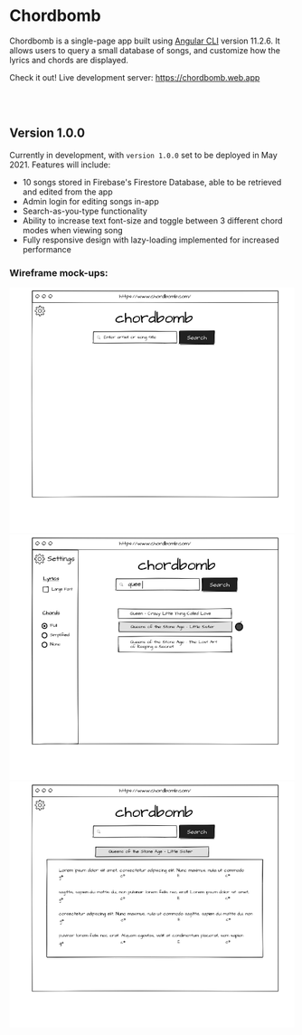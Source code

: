 # Chordbomb

Chordbomb is a single-page app built using [Angular CLI](https://github.com/angular/angular-cli) version 11.2.6. It allows users to query a small database of songs, and customize how the lyrics and chords are displayed.

Check it out! Live development server: https://chordbomb.web.app

<br><br>
## Version 1.0.0
Currently in development, with `version 1.0.0` set to be deployed in May 2021. Features will include:
* 10 songs stored in Firebase's Firestore Database, able to be retrieved and edited from the app
* Admin login for editing songs in-app
* Search-as-you-type functionality
* Ability to increase text font-size and toggle between 3 different chord modes when viewing song
* Fully responsive design with lazy-loading implemented for increased performance

### Wireframe mock-ups:

![search page (website landing page)](./mock-up/search_page.png)
![search page - input & settings](./mock-up/search_page_-_input_&_settings.png)
![song page](./mock-up/song_page.png)
